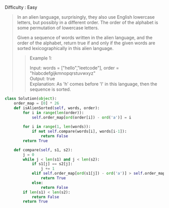 Difficulty : Easy 

>In an alien language, surprisingly, they also use English lowercase letters, but possibly in a different order. The order of the alphabet is some permutation of lowercase letters.
>
>Given a sequence of words written in the alien language, and the order of the alphabet, return true if and only if the given words are sorted lexicographically in this alien language.
>
>>Example 1:  
>>
>>Input: words = ["hello","leetcode"], order = "hlabcdefgijkmnopqrstuvwxyz"  
>>Output: true  
>>Explanation: As 'h' comes before 'l' in this language, then the sequence is sorted.  

```python
class Solution(object):
    order_map = [0] * 26
    def isAlienSorted(self, words, order):
        for i in range(len(order)):
            self.order_map[ord(order[i]) - ord('a')] = i
        
        for i in range(1, len(words)):
            if not self.compare(words[i], words[i-1]):
                return False
        return True

    def compare(self, s1, s2):
        j = 0
        while j < len(s1) and j < len(s2):
            if s1[j] == s2[j]:
                j += 1
            elif self.order_map[ord(s1[j]) - ord('a')] > self.order_map[ord(s2[j]) - ord('a')]:
                return True
            else:
                return False
        if len(s1) < len(s2):
            return False
        return True
```        
